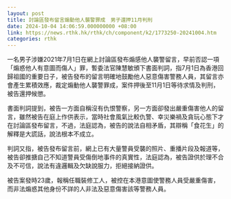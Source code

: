 ```yaml
---
layout: post
title: 討論區發布留言煽動他人襲警罪成　男子還押11月判刑
date: 2024-10-04 14:06:59.000000000 +08:00
link: https://news.rthk.hk/rthk/ch/component/k2/1773250-20241004.htm
categories: rthk
---
```


一名男子涉嫌2021年7月1日在網上討論區發布煽感他人襲警留言，早前否認一項「煽惑他人有意圖而傷人」罪，暫委法官陳慧敏頒下書面判詞，指7月1日為香港回歸祖國的重要日子，被告發布的留言明確地鼓勵他人惡意傷害警務人員，其留言亦會產生累積效應，裁定煽動他人襲警罪成，案件押後至11月1日等待求情及判刑，被告還押候懲。

書面判詞提到，被告一方面自稱沒有仇恨警察，另一方面卻發出嚴重傷害他人的留言，雖然被告在庭上作供表示，當時社會風氣比較仇警、幸災樂禍及貪玩心態下才在討論區發布留言，不過，法庭認為，被告的說法自相矛盾，其辯稱「食花生」的解釋是大謊話，說法根本不成立。

判詞又指，被告發布留言前，網上已有大量警員受襲的照片、重播片段及報道等，被告卻推搪自己不知道警員受傷倒地事件的真實性，法庭認為，被告證供於理不合及不可信，說法有違邏輯及欠缺說服力，拒絕接納證供。

被告案發時23歲，報稱任職裝修工人，被控在本港意圖使警務人員受嚴重傷害，而非法煽惑其他身份不詳的人非法及惡意傷害該等警務人員。

